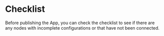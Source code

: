 # Checklist

Before publishing the App, you can check the checklist to see if there are any nodes with incomplete configurations or that have not been connected.

<figure><img src="https://assets-docs.dify.ai/dify-enterprise-mintlify/en/guides/workflow/debug-and-preview/be2b57394186c9b607a94614793dd5ca.png" alt=""><figcaption></figcaption></figure>
